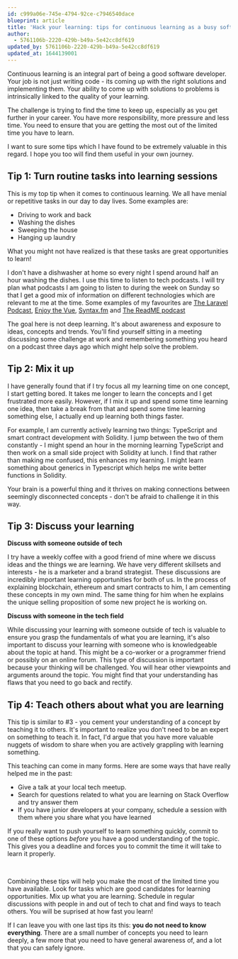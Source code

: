 ```yaml
---
id: c999a06e-745e-4794-92ce-c7946540dace
blueprint: article
title: 'Hack your learning: tips for continuous learning as a busy software developer'
author:
  - 5761106b-2220-429b-b49a-5e42cc8df619
updated_by: 5761106b-2220-429b-b49a-5e42cc8df619
updated_at: 1644139001
---
```

Continuous learning is an integral part of being a good software developer. Your job is not just writing code - its coming up with the right solutions and implementing them. Your ability to come up with solutions to problems is intrinsically linked to the quality of your learning. 

The challenge is trying to find the time to keep up, especially as you get further in your career. You have more responsibility, more pressure and less time. You need to ensure that you are getting the most out of the limited time you have to learn.

I want to sure some tips which I have found to be extremely valuable in this regard. I hope you too will find them useful in your own journey. 

## Tip 1: Turn routine tasks into learning sessions

This is my top tip when it comes to continuous learning. We all have menial or repetitive tasks in our day to day lives. Some examples are:

- Driving to work and back
- Washing the dishes
- Sweeping the house
- Hanging up laundry

What you might not have realized is that these tasks are great opportunities to learn!

I don't have a dishwasher at home so every night I spend around half an hour washing the dishes. I use this time to listen to tech podcasts. I will try plan what podcasts I am going to listen to during the week on Sunday so that I get a good mix of information on different technologies which are relevant to me at the time. Some examples of my favourites are [The Laravel Podcast](https://laravelpodcast.com/), [Enjoy the Vue](https://enjoythevue.io/), [Syntax.fm](https://syntax.fm/) and [The ReadME podcast](https://github.com/readme/podcast)

The goal here is not deep learning. It's about awareness and exposure to ideas, concepts and trends. You'll find yourself sitting in a meeting discussing some challenge at work and remembering something you heard on a podcast three days ago which might help solve the problem. 

## Tip 2: Mix it up

I have generally found that if I try focus all my learning time on one concept, I start getting bored. It takes me longer to learn the concepts and I get frustrated more easily. However, if I mix it up and spend some time learning one idea, then take a break from that and spend some time learning something else, I actually end up learning both things faster. 

For example, I am currently actively learning two things: TypeScript and smart contract development with Solidity. I jump between the two of them constantly - I might spend an hour in the morning learning TypeScript and then work on a small side project with Solidity at lunch. I find that rather than making me confused, this enhances my learning. I might learn something about generics in Typescript which helps me write better functions in Solidity. 

Your brain is a powerful thing and it thrives on making connections between seemingly disconnected concepts - don't be afraid to challenge it in this way.

## Tip 3: Discuss your learning

**Discuss with someone outside of tech**

I try have a weekly coffee with a good friend of mine where we discuss ideas and the things we are learning. We have very different skillsets and interests - he is a marketer and a brand strategist. These discussions are incredibly important learning opportunities for both of us. In the process of explaining blockchain, ethereum and smart contracts to him, I am cementing these concepts in my own mind. The same thing for him when he explains the unique selling proposition of some new project he is working on.

**Discuss with someone in the tech field**

While discussing your learning with someone outside of tech is valuable to ensure you grasp the fundamentals of what you are learning, it's also important to discuss your learning with someone who is knowledgeable about the topic at hand. This might be a co-worker or a programmer friend or possibly on an online forum. This type of discussion is important because your thinking will be challenged. You will hear other viewpoints and arguments around the topic. You might find that your understanding has flaws that you need to go back and rectify. 


## Tip 4: Teach others about what you are learning
This tip is similar to #3 - you cement your understanding of a concept by teaching it to others. It's important to realize you don't need to be an expert on something to teach it. In fact, I'd argue that you have more valuable nuggets of wisdom to share when you are actively grappling with learning something.

This teaching can come in many forms. Here are some ways that have really helped me in the past:
- Give a talk at your local tech meetup. 
- Search for questions related to what you are learning on Stack Overflow and try answer them
- If you have junior developers at your company, schedule a session with them where you share what you have learned

If you really want to push yourself to learn something quickly, commit to one of these options _before_ you have a good understanding of the topic. This gives you a deadline and forces you to commit the time it will take to learn it properly. 

&nbsp;

Combining these tips will help you make the most of the limited time you have available. Look for tasks which are good candidates for learning opportunities. Mix up what you are learning. Schedule in regular discussions with people in and out of tech to chat and find ways to teach others. You will be suprised at how fast you learn! 

If I can leave you with one last tips its this: **you do not need to know everything**. There are a small number of concepts you need to learn deeply, a few more that you need to have general awareness of, and a lot that you can safely ignore.